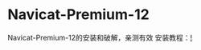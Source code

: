 # Navicat-Premium-12
Navicat-Premium-12的安装和破解，亲测有效
安装教程：[!](https://github.com/onlineyun/Navicat-Premium-12/blob/onlineyun-patch-1/Navicat-Premium-12(%E7%A0%B4%E8%A7%A3%E4%B8%8E%E5%AE%89%E8%A3%85)/fehelper-blog-csdn-net-tqs314-article-details-80760401-1560570220831.png)
